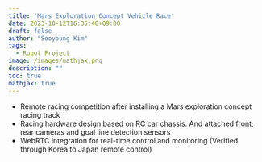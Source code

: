 ```yaml
---
title: 'Mars Exploration Concept Vehicle Race'
date: 2023-10-12T16:35:48+09:00
draft: false
author: "Sooyoung Kim"
tags:
  - Robot Project
image: /images/mathjax.png
description: ""
toc: true
mathjax: true
---
```



- Remote racing competition after installing a Mars exploration concept racing track
- Racing hardware design based on RC car chassis. And attached front, rear cameras and goal line detection sensors
- WebRTC integration for real-time control and monitoring (Verified through Korea to Japan remote control)
